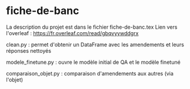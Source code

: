 # fiche-de-banc

La description du projet est dans le fichier fiche-de-banc.tex
Lien vers l'overleaf : https://fr.overleaf.com/read/gbqvyywddgrx

clean.py : permet d'obtenir un DataFrame avec les amendements et leurs réponses nettoyés

modele_finetune.py : ouvre le modèle initial de QA et le modèle finetuné

comparaison_objet.py : comparaison d'amendements aux autres (via l'objet)

